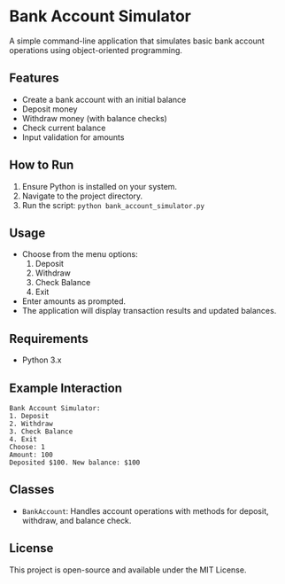 # Bank Account Simulator

A simple command-line application that simulates basic bank account operations using object-oriented programming.

## Features
- Create a bank account with an initial balance
- Deposit money
- Withdraw money (with balance checks)
- Check current balance
- Input validation for amounts

## How to Run
1. Ensure Python is installed on your system.
2. Navigate to the project directory.
3. Run the script: `python bank_account_simulator.py`

## Usage
- Choose from the menu options:
  1. Deposit
  2. Withdraw
  3. Check Balance
  4. Exit
- Enter amounts as prompted.
- The application will display transaction results and updated balances.

## Requirements
- Python 3.x

## Example Interaction
```
Bank Account Simulator:
1. Deposit
2. Withdraw
3. Check Balance
4. Exit
Choose: 1
Amount: 100
Deposited $100. New balance: $100
```

## Classes
- `BankAccount`: Handles account operations with methods for deposit, withdraw, and balance check.

## License
This project is open-source and available under the MIT License.
